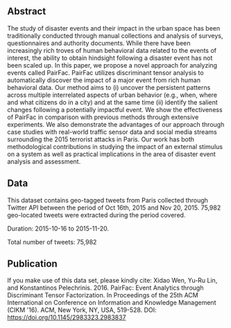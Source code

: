 
## Abstract

The study of disaster events and their impact in the urban space has been traditionally conducted through manual collections and analysis of surveys, questionnaires and authority documents. While there have been increasingly rich troves of human behavioral data related to the events of interest, the ability to obtain hindsight following a disaster event has not been scaled up. In this paper, we propose a novel approach for analyzing events called PairFac. PairFac utilizes discriminant tensor analysis to automatically discover the impact of a major event from rich human behavioral data. Our method aims to (i) uncover the persistent patterns across multiple interrelated aspects of urban behavior (e.g., when, where and what citizens do in a city) and at the same time (ii) identify the salient changes following a potentially impactful event. We show the effectiveness of PairFac in comparison with previous methods through extensive experiments. We also demonstrate the advantages of our approach through case studies with real-world traffic sensor data and social media streams surrounding the 2015 terrorist attacks in Paris. Our work has both methodological contributions in studying the impact of an external stimulus on a system as well as practical implications in the area of disaster event analysis and assessment.

## Data

This dataset contains geo-tagged tweets from Paris collected through Twitter API between the period of Oct 16th, 2015 and Nov 20, 2015. 75,982 geo-located tweets were extracted during the period covered.

Duration: 2015-10-16 to 2015-11-20.

Total number of tweets: 75,982

## Publication

If you make use of this data set, please kindly cite:
Xidao Wen, Yu-Ru Lin, and Konstantinos Pelechrinis. 2016. PairFac: Event Analytics through Discriminant Tensor Factorization. In Proceedings of the 25th ACM International on Conference on Information and Knowledge Management (CIKM '16). ACM, New York, NY, USA, 519-528. DOI: https://doi.org/10.1145/2983323.2983837
